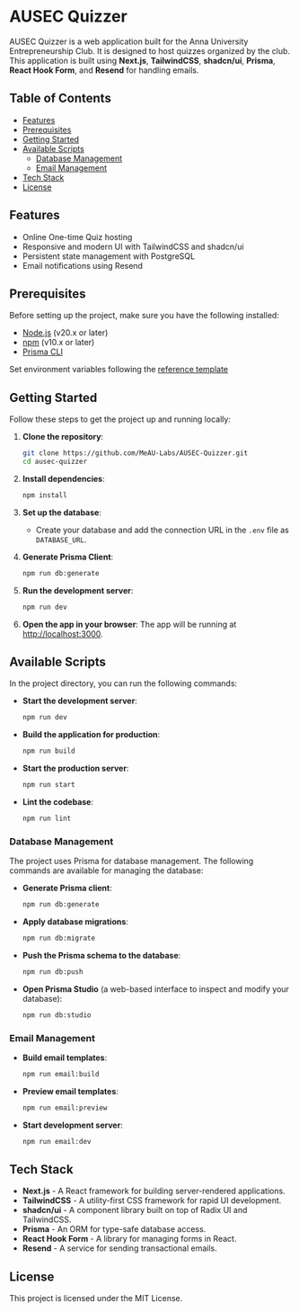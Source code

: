 # AUSEC Quizzer

AUSEC Quizzer is a web application built for the Anna University Entrepreneurship Club. It is designed to host quizzes organized by the club. This application is built using **Next.js**, **TailwindCSS**, **shadcn/ui**, **Prisma**, **React Hook Form**, and **Resend** for handling emails.

## Table of Contents

- [Features](#features)
- [Prerequisites](#prerequisites)
- [Getting Started](#getting-started)
- [Available Scripts](#available-scripts)
  - [Database Management](#database-management)
  - [Email Management](#email-management)
- [Tech Stack](#tech-stack)
- [License](#license)

## Features

- Online One-time Quiz hosting
- Responsive and modern UI with TailwindCSS and shadcn/ui
- Persistent state management with PostgreSQL
- Email notifications using Resend

## Prerequisites

Before setting up the project, make sure you have the following installed:

- [Node.js](https://nodejs.org/) (v20.x or later)
- [npm](https://www.npmjs.com/) (v10.x or later)
- [Prisma CLI](https://www.prisma.io/docs/getting-started)

Set environment variables following the [reference template](./ausec-quizzer/.env.example)

## Getting Started

Follow these steps to get the project up and running locally:

1. **Clone the repository**:

   ```bash
   git clone https://github.com/MeAU-Labs/AUSEC-Quizzer.git
   cd ausec-quizzer
   ```

2. **Install dependencies**:

   ```bash
   npm install
   ```

3. **Set up the database**:

   - Create your database and add the connection URL in the `.env` file as `DATABASE_URL`.

4. **Generate Prisma Client**:

   ```bash
   npm run db:generate
   ```

5. **Run the development server**:

   ```bash
   npm run dev
   ```

6. **Open the app in your browser**:
   The app will be running at [http://localhost:3000](http://localhost:3000).

## Available Scripts

In the project directory, you can run the following commands:

- **Start the development server**:

  ```bash
  npm run dev
  ```

- **Build the application for production**:

  ```bash
  npm run build
  ```

- **Start the production server**:

  ```bash
  npm run start
  ```

- **Lint the codebase**:
  ```bash
  npm run lint
  ```

### Database Management

The project uses Prisma for database management. The following commands are available for managing the database:

- **Generate Prisma client**:

  ```bash
  npm run db:generate
  ```

- **Apply database migrations**:

  ```bash
  npm run db:migrate
  ```

- **Push the Prisma schema to the database**:

  ```bash
  npm run db:push
  ```

- **Open Prisma Studio** (a web-based interface to inspect and modify your database):
  ```bash
  npm run db:studio
  ```

### Email Management

- **Build email templates**:

  ```bash
  npm run email:build
  ```

- **Preview email templates**:

  ```bash
  npm run email:preview
  ```

- **Start development server**:
  ```bash
  npm run email:dev
  ```

## Tech Stack

- **Next.js** - A React framework for building server-rendered applications.
- **TailwindCSS** - A utility-first CSS framework for rapid UI development.
- **shadcn/ui** - A component library built on top of Radix UI and TailwindCSS.
- **Prisma** - An ORM for type-safe database access.
- **React Hook Form** - A library for managing forms in React.
- **Resend** - A service for sending transactional emails.

## License

This project is licensed under the MIT License.
